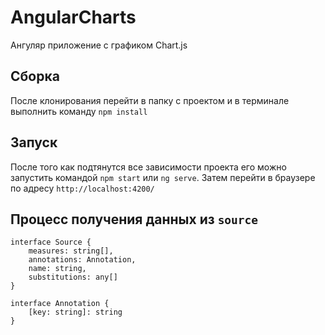 # AngularCharts

Ангуляр приложение с графиком Chart.js

## Сборка

После клонирования перейти в папку с проектом и в терминале выполнить команду `npm install`

## Запуск

После того как подтянутся все зависимости проекта его можно запустить командой `npm start` или `ng serve`. Затем перейти в браузере по адресу `http://localhost:4200/`

## Процесс получения данных из `source`

```
interface Source {
    measures: string[],
    annotations: Annotation,
    name: string,
    substitutions: any[]
}

interface Annotation {
    [key: string]: string
}
```